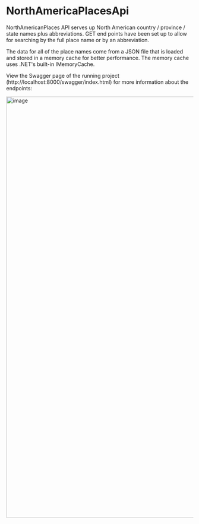 # NorthAmericaPlacesApi

NorthAmericanPlaces API serves up North American country / province / state names plus abbreviations. GET end points have been set up to allow for searching by the full place name or by an abbreviation. 

The data for all of the place names come from a JSON file that is loaded and stored in a memory cache for better performance. The memory cache uses .NET's built-in IMemoryCache.

View the Swagger page of the running project (http://localhost:8000/swagger/index.html) for more information about the endpoints:

<img width="1134" alt="image" src="https://user-images.githubusercontent.com/85326434/232960606-0b86a1d9-7cbd-4c8b-aa83-40e50f1812b3.png">

